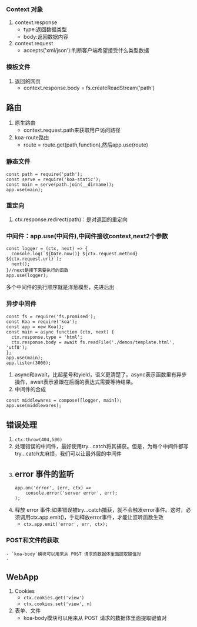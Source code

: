 ### Context 对象
1. context.response
    - type:返回数据类型
    - body:返回数据内容
2. context.request
    - accepts('xml/json'):判断客户端希望接受什么类型数据
### 模板文件
1. 返回的网页
    - context.response.body = fs.createReadStream('path')
## 路由
1. 原生路由
    - context.request.path来获取用户访问路径
2. koa-route路由
    - route = route.get(path,function),然后app.use(route)
### 静态文件
```
const path = require('path');
const serve = require('koa-static');
const main = serve(path.join(__dirname));
app.use(main);
```
### 重定向
1. ctx.response.redirect(path)：是对返回的重定向
### 中间件：app.use(中间件),中间件接收context,next2个参数
```
const logger = (ctx, next) => {
  console.log(`${Date.now()} ${ctx.request.method} ${ctx.request.url}`);
  next();
}//next是接下来要执行的函数
app.use(logger);
```
多个中间件的执行顺序就是洋葱模型，先进后出  
### 异步中间件
```
const fs = require('fs.promised');
const Koa = require('koa');
const app = new Koa();
const main = async function (ctx, next) {
  ctx.response.type = 'html';
  ctx.response.body = await fs.readFile('./demos/template.html', 'utf8');
};
app.use(main);
app.listen(3000);
```
1. async和await，比起星号和yield，语义更清楚了。async表示函数里有异步操作，await表示紧跟在后面的表达式需要等待结果。
2. 中间件的合成
```
const middlewares = compose([logger, main]);
app.use(middlewares);
```
## 错误处理
1. `ctx.throw(404,500)`
2. 处理错误的中间件，最好使用try...catch将其捕获。但是，为每个中间件都写try...catch太麻烦，我们可以让最外层的中间件
3. error 事件的监听
    - 
    ```
    app.on('error', (err, ctx) =>
        console.error('server error', err);
    );
    ```
4. 释放 error 事件:如果错误被try...catch捕获，就不会触发error事件。这时，必须调用ctx.app.emit()，手动释放error事件，才能让监听函数生效
    - `ctx.app.emit('error', err, ctx);`
### POST和文件的获取
    - `koa-body`模块可以用来从 POST 请求的数据体里面提取键值对
    - 
## WebApp
1. Cookies
    - `ctx.cookies.get('view')`
    - `ctx.cookies.set('view', n)`
2. 表单、文件
    - koa-body模块可以用来从 POST 请求的数据体里面提取键值对